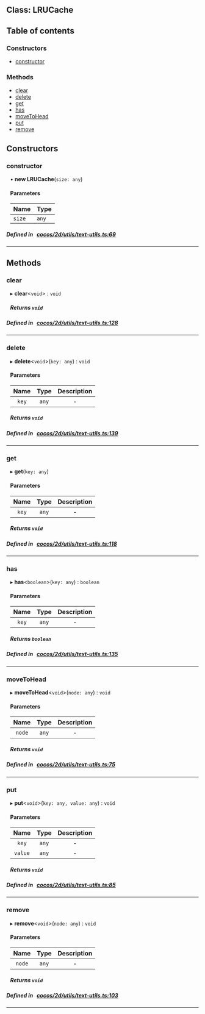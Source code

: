 
## Class: LRUCache





<div class="table-of-content">
<h2>Table of contents</h2>


### Constructors

- [ constructor](#constructor)

### Methods

- [ clear](#clear)
- [ delete](#delete)
- [ get](#get)
- [ has](#has)
- [ moveToHead](#moveToHead)
- [ put](#put)
- [ remove](#remove)
</div>

## Constructors


### constructor
<div style="margin-left: 10px;">

• **new LRUCache**(`size: any`)

#### Parameters

| Name | Type |
| :------ | :------ |
| `size` | `any` |
</div>

##### Defined in &nbsp;   [cocos/2d/utils/text-utils.ts:69](https://github.com/cocos-creator/engine/blob/c7bf6b8a9/cocos/2d/utils/text-utils.ts#L69)&nbsp;


---

<!---->
## Methods

### clear

<div style="margin-left: 10px;">

▸   **clear**<`void`\> : `void`




##### Returns `void`
</div>

##### Defined in &nbsp;   [cocos/2d/utils/text-utils.ts:128](https://github.com/cocos-creator/engine/blob/c7bf6b8a9/cocos/2d/utils/text-utils.ts#L128)&nbsp;
___
### delete

<div style="margin-left: 10px;">

▸   **delete**<`void`\>(`key: any`) : `void`



#### Parameters

| Name | Type | Description |
| :------: | :------: | :------: |
| `key` | `any` | - |


##### Returns `void`
</div>

##### Defined in &nbsp;   [cocos/2d/utils/text-utils.ts:139](https://github.com/cocos-creator/engine/blob/c7bf6b8a9/cocos/2d/utils/text-utils.ts#L139)&nbsp;
___
### get

<div style="margin-left: 10px;">

▸   **get**(`key: any`)



#### Parameters

| Name | Type | Description |
| :------: | :------: | :------: |
| `key` | `any` | - |


##### Returns `void`
</div>

##### Defined in &nbsp;   [cocos/2d/utils/text-utils.ts:118](https://github.com/cocos-creator/engine/blob/c7bf6b8a9/cocos/2d/utils/text-utils.ts#L118)&nbsp;
___
### has

<div style="margin-left: 10px;">

▸   **has**<`boolean`\>(`key: any`) : `boolean`



#### Parameters

| Name | Type | Description |
| :------: | :------: | :------: |
| `key` | `any` | - |


##### Returns `boolean`
</div>

##### Defined in &nbsp;   [cocos/2d/utils/text-utils.ts:135](https://github.com/cocos-creator/engine/blob/c7bf6b8a9/cocos/2d/utils/text-utils.ts#L135)&nbsp;
___
### moveToHead

<div style="margin-left: 10px;">

▸   **moveToHead**<`void`\>(`node: any`) : `void`



#### Parameters

| Name | Type | Description |
| :------: | :------: | :------: |
| `node` | `any` | - |


##### Returns `void`
</div>

##### Defined in &nbsp;   [cocos/2d/utils/text-utils.ts:75](https://github.com/cocos-creator/engine/blob/c7bf6b8a9/cocos/2d/utils/text-utils.ts#L75)&nbsp;
___
### put

<div style="margin-left: 10px;">

▸   **put**<`void`\>(`key: any, value: any`) : `void`



#### Parameters

| Name | Type | Description |
| :------: | :------: | :------: |
| `key` | `any` | - |
| `value` | `any` | - |


##### Returns `void`
</div>

##### Defined in &nbsp;   [cocos/2d/utils/text-utils.ts:85](https://github.com/cocos-creator/engine/blob/c7bf6b8a9/cocos/2d/utils/text-utils.ts#L85)&nbsp;
___
### remove

<div style="margin-left: 10px;">

▸   **remove**<`void`\>(`node: any`) : `void`



#### Parameters

| Name | Type | Description |
| :------: | :------: | :------: |
| `node` | `any` | - |


##### Returns `void`
</div>

##### Defined in &nbsp;   [cocos/2d/utils/text-utils.ts:103](https://github.com/cocos-creator/engine/blob/c7bf6b8a9/cocos/2d/utils/text-utils.ts#L103)&nbsp;
___
<!---->




